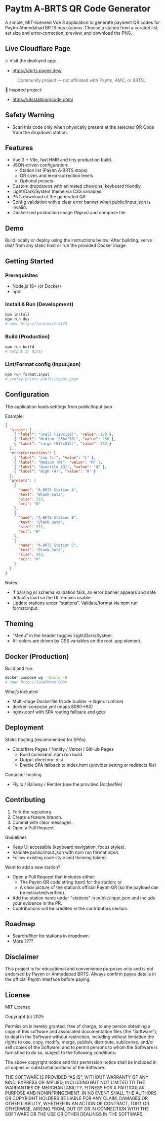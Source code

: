 # Paytm A‑BRTS QR Code Generator

A simple, MIT‑licensed Vue 3 application to generate payment QR codes for Paytm Ahmedabad BRTS bus stations. Choose a station from a curated list, set size and error‑correction, preview, and download the PNG.

## Live Cloudflare Page

🔥 Visit the deployed app:
- https://abrts.pages.dev/

> Community project — not affiliated with Paytm, AMC, or BRTS.

🌟 Inspired project:
- https://utsstationqrcode.com/

## Safety Warning

- Scan this code only when physically present at the selected QR Code from the dropdown station.

## Features

- Vue 3 + Vite, fast HMR and tiny production build.
- JSON‑driven configuration:
  - Station list (Paytm A‑BRTS stops)
  - QR sizes and error‑correction levels
  - Optional presets
- Custom dropdowns with animated chevrons; keyboard friendly.
- Light/Dark/System theme via CSS variables.
- PNG download of the generated QR.
- Config validation with a clear error banner when public/input.json is invalid.
- Dockerized production image (Nginx) and compose file.

## Demo

Build locally or deploy using the instructions below. After building, serve dist/ from any static host or run the provided Docker image.

## Getting Started

### Prerequisites
- Node.js 18+ (or Docker)
- npm

### Install & Run (Development)
```bash
npm install
npm run dev
# open http://localhost:5173
```

### Build (Production)
```bash
npm run build
# output in dist/
```

### Lint/Format config (input.json)
```bash
npm run format:input
# pretty-prints public/input.json
```

## Configuration

The application loads settings from public/input.json.

Example:
```json
{
  "sizes": [
    { "label": "Small (128x128)", "value": 128 },
    { "label": "Medium (256x256)", "value": 256 },
    { "label": "Large (512x512)", "value": 512 }
  ],
  "errorCorrections": [
    { "label": "Low (L)", "value": "L" },
    { "label": "Medium (M)", "value": "M" },
    { "label": "Quartile (Q)", "value": "Q" },
    { "label": "High (H)", "value": "H" }
  ],
  "presets": [
    {
      "name": "A-BRTS Station A",
      "text": "Blank Data",
      "size": 512,
      "ecl": "H"
    },
    {
      "name": "A-BRTS Station B",
      "text": "Blank Data",
      "size": 512,
      "ecl": "H"
    },
    {
      "name": "A-BRTS Station C",
      "text": "Blank Data",
      "size": 512,
      "ecl": "H"
    }
  ]
}
```

Notes:
- If parsing or schema validation fails, an error banner appears and safe defaults load so the UI remains usable.
- Update stations under "stations". Validate/format via npm run format:input.

## Theming

- “Menu” in the header toggles Light/Dark/System.
- All colors are driven by CSS variables on the root .app element.

## Docker (Production)

Build and run:
```bash
docker compose up --build -d
# open http://localhost:8080
```

What’s included
- Multi‑stage Dockerfile (Node builder → Nginx runtime)
- docker-compose.yml (maps 8080→80)
- nginx.conf with SPA routing fallback and gzip

## Deployment

Static hosting (recommended for SPAs)
- Cloudflare Pages / Netlify / Vercel / GitHub Pages
  - Build command: npm run build
  - Output directory: dist
  - Enable SPA fallback to index.html (provider setting or redirects file)

Container hosting
- Fly.io / Railway / Render (use the provided Dockerfile)

## Contributing

1. Fork the repository.
2. Create a feature branch.
3. Commit with clear messages.
4. Open a Pull Request.

Guidelines
- Keep UI accessible (keyboard navigation, focus styles).
- Validate public/input.json with npm run format:input.
- Follow existing code style and theming tokens.

Want to add a new station?
- Open a Pull Request that includes either:
  - The Paytm QR code string (text) for the station; or
  - A clear picture of the station’s official Paytm QR (so the payload can be extracted/verified).
- Add the station name under "stations" in public/input.json and include your evidence in the PR.
- Contributions will be credited in the contributors section.

## Roadmap

- Search/filter for stations in dropdown.
- More ????

## Disclaimer

This project is for educational and convenience purposes only and is not endorsed by Paytm or Ahmedabad BRTS. Always confirm payee details in the official Paytm interface before paying.

## License

MIT License

Copyright (c) 2025

Permission is hereby granted, free of charge, to any person obtaining a copy of this software and associated documentation files (the “Software”), to deal in the Software without restriction, including without limitation the rights to use, copy, modify, merge, publish, distribute, sublicense, and/or sell copies of the Software, and to permit persons to whom the Software is furnished to do so, subject to the following conditions:

The above copyright notice and this permission notice shall be included in all copies or substantial portions of the Software.

THE SOFTWARE IS PROVIDED “AS IS”, WITHOUT WARRANTY OF ANY KIND, EXPRESS OR IMPLIED, INCLUDING BUT NOT LIMITED TO THE WARRANTIES OF MERCHANTABILITY, FITNESS FOR A PARTICULAR PURPOSE AND NONINFRINGEMENT. IN NO EVENT SHALL THE AUTHORS OR COPYRIGHT HOLDERS BE LIABLE FOR ANY CLAIM, DAMAGES OR OTHER LIABILITY, WHETHER IN AN ACTION OF CONTRACT, TORT OR OTHERWISE, ARISING FROM, OUT OF OR IN CONNECTION WITH THE SOFTWARE OR THE USE OR OTHER DEALINGS IN THE SOFTWARE.
